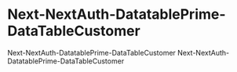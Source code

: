 # Next-NextAuth-DatatablePrime-DataTableCustomer
Next-NextAuth-DatatablePrime-DataTableCustomer
Next-NextAuth-DatatablePrime-DataTableCustomer